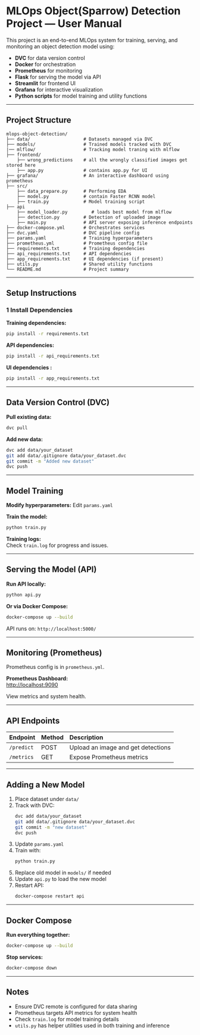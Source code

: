 


#  MLOps Object(Sparrow) Detection Project — User Manual


This project is an end-to-end MLOps system for training, serving, and monitoring an object detection model using:
- **DVC** for data version control
- **Docker** for orchestration
- **Prometheus** for monitoring
- **Flask** for serving the model via API
- **Streamlit** for frontend UI
- **Grafana** for interactive visualization
- **Python scripts** for model training and utility functions

---

##  Project Structure

```
mlops-object-detection/
├── data/                    # Datasets managed via DVC
├── models/                  # Trained models tracked with DVC
|── mlflow/                  # Tracking model traning with mlflow
├── frontend/
    ├── wrong_predictions    # all the wrongly classified images get stored here 
    ├── app.py               # contains app.py for UI 
├── grafana/                 # An interactive dashboard using prometheus
├── src/
    ├── data_prepare.py      # Performing EDA 
    ├── model.py             # contain Faster RCNN model       
    ├── train.py             # Model training script
├── api
    ├── model_loader.py         # loads best model from mlflow
    ├── detection.py         # Detection of uploaded image
    ├── main.py              # API server exposing inference endpoints
├── docker-compose.yml       # Orchestrates services
├── dvc.yaml                 # DVC pipeline config
├── params.yaml              # Training hyperparameters
├── prometheus.yml           # Prometheus config file
├── requirements.txt         # Training dependencies
├── api_requirements.txt     # API dependencies
├── app_requirements.txt     # UI dependencies (if present)
├── utils.py                 # Shared utility functions
└── README.md                # Project summary
```

---

##  Setup Instructions

### 1️ Install Dependencies

**Training dependencies:**
```bash
pip install -r requirements.txt
```

**API dependencies:**
```bash
pip install -r api_requirements.txt
```

**UI dependencies :**
```bash
pip install -r app_requirements.txt
```

---

##  Data Version Control (DVC)

**Pull existing data:**
```bash
dvc pull
```

**Add new data:**
```bash
dvc add data/your_dataset
git add data/.gitignore data/your_dataset.dvc
git commit -m "Added new dataset"
dvc push
```

---

##  Model Training

**Modify hyperparameters:**
Edit `params.yaml`

**Train the model:**
```bash
python train.py
```

**Training logs:**  
Check `train.log` for progress and issues.

---

##  Serving the Model (API)

**Run API locally:**
```bash
python api.py
```

**Or via Docker Compose:**
```bash
docker-compose up --build
```

API runs on: `http://localhost:5000/`

---

##  Monitoring (Prometheus)

Prometheus config is in `prometheus.yml`.

**Prometheus Dashboard:**  
[http://localhost:9090](http://localhost:9090)

View metrics and system health.

---

##  API Endpoints

| Endpoint   | Method | Description                    |
|------------|:---------|:--------------------------------|
| `/predict`  | POST    | Upload an image and get detections |
| `/metrics`  | GET     | Expose Prometheus metrics         |

---

##  Adding a New Model

1. Place dataset under `data/`
2. Track with DVC:
    ```bash
    dvc add data/your_dataset
    git add data/.gitignore data/your_dataset.dvc
    git commit -m "new dataset"
    dvc push
    ```
3. Update `params.yaml`
4. Train with:
    ```bash
    python train.py
    ```
5. Replace old model in `models/` if needed
6. Update `api.py` to load the new model
7. Restart API:
    ```bash
    docker-compose restart api
    ```

---

##  Docker Compose

**Run everything together:**
```bash
docker-compose up --build
```

**Stop services:**
```bash
docker-compose down
```

---

##  Notes

- Ensure DVC remote is configured for data sharing
- Prometheus targets API metrics for system health
- Check `train.log` for model training details
- `utils.py` has helper utilities used in both training and inference





